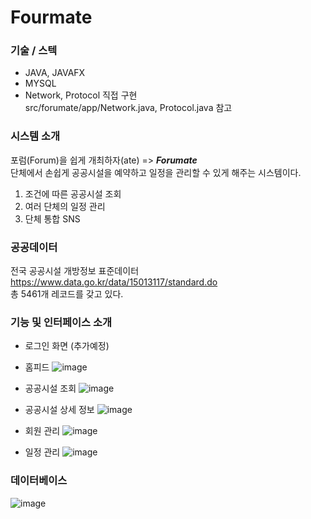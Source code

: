 # Fourmate

### 기술 / 스텍 
- JAVA, JAVAFX
- MYSQL   
- Network, Protocol 직접 구현   
  src/forumate/app/Network.java, Protocol.java 참고
  
### 시스템 소개 
포럼(Forum)을 쉽게 개최하자(ate) => ***Forumate***   
단체에서 손쉽게 공공시설을 예약하고 일정을 관리할 수 있게 해주는 시스템이다.
1. 조건에 따른 공공시설 조회
2. 여러 단체의 일정 관리
3. 단체 통합 SNS

### 공공데이터 
전국 공공시설 개방정보 표준데이터   
https://www.data.go.kr/data/15013117/standard.do   
총 5461개 레코드를 갖고 있다.

### 기능 및 인터페이스 소개
- 로그인 화면 (추가예정)
- 홈피드 
![image](https://user-images.githubusercontent.com/65283190/113538218-9ef0e880-9615-11eb-821e-c136c2298edd.png)
   
- 공공시설 조회 
![image](https://user-images.githubusercontent.com/65283190/113538338-f2fbcd00-9615-11eb-8fdb-d6664a98b9e6.png)
- 공공시설 상세 정보
![image](https://user-images.githubusercontent.com/65283190/113538380-09a22400-9616-11eb-8278-f23d5a9f6913.png)
   
- 회원 관리
![image](https://user-images.githubusercontent.com/65283190/113538275-c47df200-9615-11eb-929d-4f756651e5fa.png)
- 일정 관리
![image](https://user-images.githubusercontent.com/65283190/113538298-d2337780-9615-11eb-9aea-da0691b5adf8.png)

### 데이터베이스
![image](https://user-images.githubusercontent.com/65283190/113538862-4589b900-9617-11eb-84c1-fb961975ddae.png)
